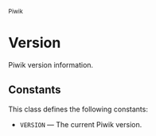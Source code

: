 <small>Piwik</small>

Version
=======

Piwik version information.


Constants
---------

This class defines the following constants:

- `VERSION` &mdash; The current Piwik version.
